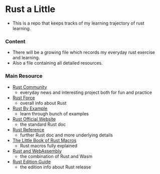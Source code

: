 # Rust a Little
* This is a repo that keeps tracks of my learning trajectory of rust learning.

### Content
* There will be a growing file which records my everyday rust exercise and learning.
* Also a file containing all detailed resources.

### Main Resource
* [Rust Community](https://rust.cc/)
    * everyday news and interesting project both for fun and practice
* [Rust Force](https://rustforce.net/)
    * overall info about Rust
* [Rust By Example](https://doc.rust-lang.org/rust-by-example/)
    * learn through bunch of examples 
* [Rust Official Website](https://www.rust-lang.org/learn)
    * the standard Rust doc 
* [Rust Reference](https://doc.rust-lang.org/1.3.0/reference.html#numbers)
    * further Rust doc and more underlying details
* [The Little Book of Rust Macros](https://danielkeep.github.io/tlborm/book/index.html)
    * Rust macros fully explained 
* [Rust and WebAssembly](https://rustwasm.github.io/docs/book/)
    * the combination of Rust and Wasm
* [Rust Edition Guide](https://doc.rust-lang.org/edition-guide/rust-2018/error-handling-and-panics/the-question-mark-operator-for-easier-error-handling.html)
    * the edition info about Rust release
    